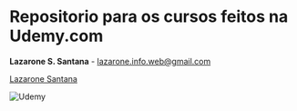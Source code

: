 # Repositorio para os cursos feitos na Udemy.com

**Lazarone S. Santana** - <lazarone.info.web@gmail.com>

[Lazarone Santana](http://lazaronesantana.com)

![Udemy](https://www.udemy.com/staticx/udemy/images/v6/logo-coral.svg)
